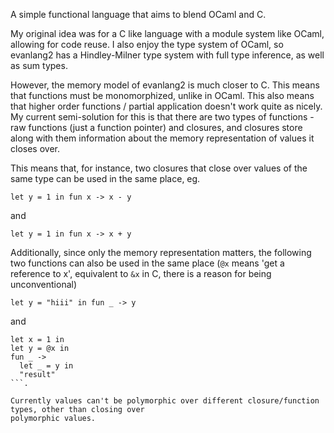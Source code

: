 A simple functional language that aims to blend OCaml and C.

My original idea was for a C like language with a module system like OCaml,
allowing for code reuse. I also enjoy the type system of OCaml, so evanlang2
has a Hindley-Milner type system with full type inference, as well as sum types.

However, the memory model of evanlang2 is much closer to C. This means that functions
must be monomorphized, unlike in OCaml. This also means that higher order functions / partial
application doesn't work quite as nicely. My current semi-solution for this is that there
are two types of functions - raw functions (just a function pointer) and closures, and closures
store along with them information about the memory representation of values it closes over.

This means that, for instance, two closures that close over values of the same type can be used in the same place, eg.
```
let y = 1 in fun x -> x - y
```
and
```
let y = 1 in fun x -> x + y
```

Additionally, since only the memory representation matters, the following two functions can also
be used in the same place (`@x` means 'get a reference to x', equivalent to `&x` in C, there is a
reason for being unconventional)
```
let y = "hiii" in fun _ -> y
```
and
```
let x = 1 in
let y = @x in
fun _ ->
  let _ = y in
  "result"
```.

Currently values can't be polymorphic over different closure/function types, other than closing over
polymorphic values.
